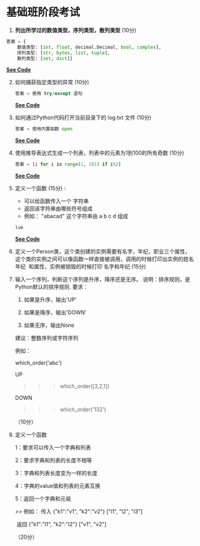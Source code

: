 # 基础班阶段考试

1. **列出所学过的数值类型，序列类型，散列类型**  (10分)

```python
答案 = {
	数值类型: [int, float, decimal.Decimal, bool, complex], 
	序列类型: [str, bytes, list, tuple],
	散列类型: [set, dict]}
```

**[See Code](question_1.py)**



2. 如何捕获指定类型的异常  (10分)

   ```python
   答案 = 使用 try/except 语句
   ```

   **[See Code](question_2.py)**

   

3. 如何通过Python代码打开当前目录下的 log.txt 文件  (10分)

   ```python
   答案 = 使用内置函数 open 
   ```

   **[See Code](question_3.py)**

   

4. 使用推导表达式生成一个列表，列表中的元素为1到100的所有奇数  (10分)

   ```python
   答案 = [i for i in range(1, 101) if i%2]
   ```

   **[See Code](question_4.py)**

   

5. 定义一个函数 (15分) :    

      - 可以给函数传入一个 字符串  
      - 返回该字符串由哪些符号组成  
      - 例如： "abacad" 这个字符串由 a b c d 组成  

      ```python
      lue
      ```

      **[See Code](question_5.py)**

6. 定义一个Person类，这个类创建的实例需要有名字，年纪，职业三个属性， 这个类的实例之间可以像函数一样直接被调用，调用的时候打印出实例的姓名  年纪  和属性，实例被销毁的时候打印 名字和年纪 (15分)

7. 输入一个序列，判断这个序列是升序，降序还是无序。 说明：排序规则，是Python默认的排序规则. 要求：

      1. 如果是升序，输出'UP' 

      2. 如果是降序，输出'DOWN' 

      3. 如果无序，输出None 

    建议：整数序列或字符序列 
    
     例如： 
    
     which_order('abc') 
    
     UP 
    
     >>> which_order([3,2,1]) 
    
     DOWN 
    
     >>> which_order('132')
    
     >>>

   （10分）

8. 定义一个函数

    1：要求可以传入一个字典和列表

    2：要求字典和列表的长度不相等

    3：字典和列表长度变为一样的长度

    4：字典的value值和列表的元素互换

    5：返回一个字典和元祖

   \>> 例如： 传入 {"k1":"v1", "k2":"v2"}       ["l1", "l2", "l3"]

   ​                 返回 {"k1":"l1", "k2":"l2"}         ["v1", "v2"]

   （20分）

